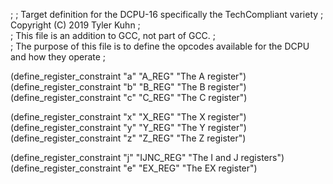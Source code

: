 ;
;	Target definition for the DCPU-16 specifically the TechCompliant variety
;	Copyright (C) 2019 Tyler Kuhn
;	
;	This file is an addition to GCC, not part of GCC.
;	
;	The purpose of this file is to define the opcodes available for the DCPU and how they operate
;

(define_register_constraint "a" "A_REG" "The A register")
(define_register_constraint "b" "B_REG" "The B register")
(define_register_constraint "c" "C_REG" "The C register")

(define_register_constraint "x" "X_REG" "The X register")
(define_register_constraint "y" "Y_REG" "The Y register")
(define_register_constraint "z" "Z_REG" "The Z register")

(define_register_constraint "j" "IJNC_REG" "The I and J registers")
(define_register_constraint "e" "EX_REG" "The EX register")